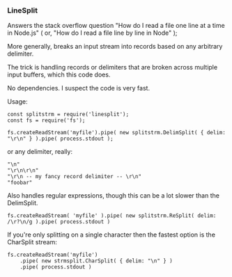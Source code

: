 ### LineSplit

Answers the stack overflow question "How do I read a file one line at a time in Node.js" ( or, "How do I read a file line by line in Node" );

More generally, breaks an input stream into records based on any arbitrary delimiter.

The trick is handling records or delimiters that are broken across multiple input buffers, which this code does.

No dependencies.   I suspect the code is very fast.

Usage:

    const splitstrm = require('linesplit');
    const fs = require('fs');

    fs.createReadStream('myfile').pipe( new splitstrm.DelimSplit( { delim: "\r\n" } ).pipe( process.stdout );

or any delimiter, really:

    "\n"
    "\r\n\r\n"
    "\r\n -- my fancy record delimiter -- \r\n"
    "foobar"

Also handles regular expressions, though this can be a lot slower than the DelimSplit.

    fs.createReadStream( 'myfile' ).pipe( new splitstrm.ReSplit( delim: /\r?\n/g ).pipe( process.stdout )

If you're only splitting on a single character then the fastest option is the CharSplit stream:

    fs.createReadStream('myfile')
        .pipe( new strmsplit.CharSplit( { delim: "\n" } )
        .pipe( process.stdout )
 
